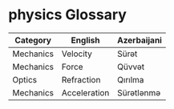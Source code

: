 # physics Glossary

| Category | English | Azerbaijani |
|---------|---------|------------|
| Mechanics | Velocity | Sürət |
| Mechanics | Force | Qüvvət |
| Optics | Refraction | Qırılma |
| Mechanics | Acceleration | Sürətlənmə |
